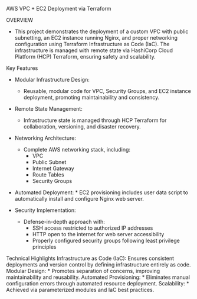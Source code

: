 AWS VPC + EC2 Deployment via Terraform

OVERVIEW

- This project demonstrates the deployment of a custom VPC with public subnetting, an EC2 instance running Nginx, and proper networking configuration using Terraform Infrastructure as Code (IaC). The infrastructure is managed with remote state via HashiCorp Cloud Platform (HCP) Terraform, ensuring safety and scalability.

Key Features

- Modular Infrastructure Design: 
    *    Reusable, modular code for VPC, Security Groups, and EC2 instance deployment, promoting maintainability and consistency.

- Remote State Management: 
    *    Infrastructure state is managed through HCP Terraform for collaboration, versioning, and disaster recovery.
- Networking Architecture: 
    - Complete AWS networking stack, including:
       * VPC
       * Public Subnet
       * Internet Gateway
       * Route Tables
       * Security Groups


- Automated Deployment: 
      * EC2 provisioning includes user data script to automatically install and configure Nginx web server.
- Security Implementation: 
    - Defense-in-depth approach with:
      * SSH access restricted to authorized IP addresses
      * HTTP open to the internet for web server accessibility
      * Properly configured security groups following least privilege principles



Technical Highlights
Infrastructure as Code (IaC):
    Ensures consistent deployments and version control by defining infrastructure entirely as code.
Modular Design:
      * Promotes separation of concerns, improving maintainability and reusability.
Automated Provisioning:
      * Eliminates manual configuration errors through automated resource deployment.
Scalability:
      * Achieved via parameterized modules and IaC best practices.
